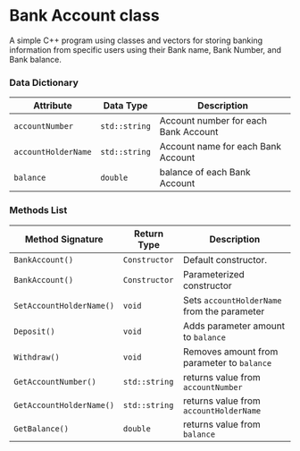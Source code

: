 # Bank Account class
A simple C++ program using classes and vectors for storing banking information from specific users using their Bank name, Bank Number, and Bank balance.

### Data Dictionary
|	Attribute	|	Data Type	|	Description	|	
|---------------|---------------|---------------|
|`accountNumber`|`std::string`|Account number for each Bank Account
|`accountHolderName`|`std::string`|Account name for each Bank Account
|`balance`|`double`|balance of each Bank Account

### Methods List
|	Method Signature	|	Return Type	| Description
|---------------|---------------|---------------
|`BankAccount()`|`Constructor`| Default constructor.
|`BankAccount()`|`Constructor`|Parameterized constructor
|`SetAccountHolderName()`|`void`|Sets `accountHolderName` from the parameter
|`Deposit()`|`void`|Adds parameter amount to `balance`
|`Withdraw()`|`void`|Removes amount from parameter to `balance`
|`GetAccountNumber()`|`std::string`|returns value from `accountNumber`
|`GetAccountHolderName()`|`std::string`|returns value from `accountHolderName`
|`GetBalance()`|`double`|returns value from `balance`
